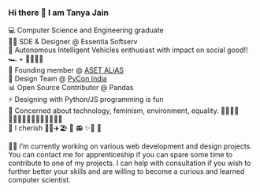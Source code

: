 ### Hi there 👋 I am Tanya Jain

 💻 Computer Science and Engineering graduate\
 👩‍💻 SDE & Designer @ Essentia Softserv\
 🚖 Autonomous Intelligent Vehicles enthusiast with impact on social good!! 🏎 + 👩‍👩‍👦‍👦\
 🐧 Founding member @ [ASET ALiAS](https://github.com/asetalias)\
 🐍 Design Team @ [PyCon India](https://github.com/pythonindia)\
 📊 Open Source Contributor @ Pandas\
 ⚡ Designing with Python/JS programming is fun\
 🌱 Concerned about technology, feminism, environment, equality.
👩‍👩‍👧‍👧👨‍👩‍👧‍👦👨‍👨‍👦‍👦👨‍👨‍👧‍👧\
 🥰 I cherish 🚴‍♀️✈️🏖 💃 📻 ✨🍦 📸

🔭👯 I’m currently working on various web development and design projects. You can contact me for apprenticeship if you can spare some time to contribute to one of my projects. I can help with consultation if you wish to further better your skills and are willing to become a curious and learned computer scientist.

<!--
**TanyaaCJain/TanyaaCJain** is a ✨ _special_ ✨ repository because its `README.md` (this file) appears on your GitHub profile.

Here are some ideas to get you started:

- 🔭 I’m currently working on ...
- 🌱 I’m currently learning ...
- 👯 I’m looking to collaborate on ...
- 🤔 I’m looking for help with ...
- 💬 Ask me about ...
- 📫 How to reach me: ...
- 😄 Pronouns: ...
- ⚡ Fun fact: ...
-->
